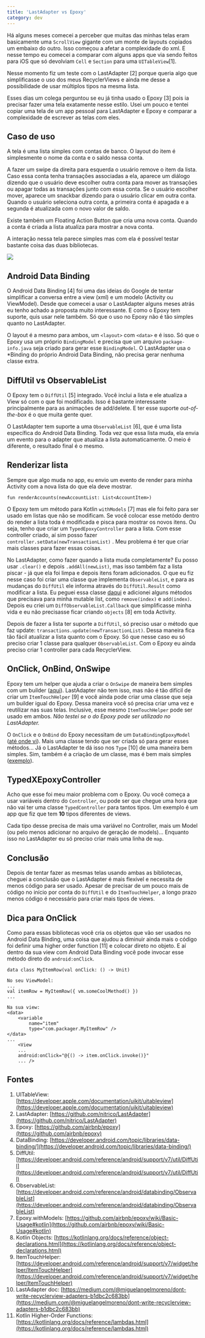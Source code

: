 ```yaml
---
title: 'LastAdapter vs Epoxy'
category: dev
---
```


Há alguns meses comecei a perceber que muitas das minhas telas eram basicamente uma `ScrollView` gigante com um monte de layouts copiados um embaixo do outro. Isso começou a afetar a complexidade do xml. E nesse tempo eu comecei a comparar com alguns apps que via sendo feitos para iOS que só devolviam `Cell` e `Section` para uma `UITableView`[1].

Nesse momento fiz um teste com o LastAdapter [2] porque queria algo que simplificasse o uso dos meus RecyclerViews e ainda me desse a possibilidade de usar múltiplos tipos na mesma lista.

Esses dias um colega perguntou se eu já tinha usado o Epoxy [3] pois ia precisar fazer uma tela exatamente nesse estilo. Usei um pouco e tentei copiar uma tela de um app pessoal para LastAdapter e Epoxy e comparar a complexidade de escrever as telas com eles.

## Caso de uso

A tela é uma lista simples com contas de banco. O layout do item é simplesmente o nome da conta e o saldo nessa conta.

A fazer um swipe da direita para esquerda o usuário remove o item da lista. Caso essa conta tenha transações associadas a ela, aparece um diálogo dizendo que o usuário deve escolher outra conta para mover as transações ou apagar todas as transações junto com essa conta. Se o usuário escolher mover, aparece um snackbar dizendo para o usuário clicar em outra conta. Quando o usuário seleciona outra conta, a primeira conta é apagada e a segunda é atualizada com o novo valor de saldo.

Existe também um Floating Action Button que cria uma nova conta. Quando a conta é criada a lista atualiza para mostrar a nova conta.

A interação nessa tela parece simples mas com ela é possível testar bastante coisa das duas bibliotecas.

![](/images/20180907_124640-99bff0f8-98ab-45e9-9d97-af512d6d0909.gif)

## Android Data Binding

O Android Data Binding [4] foi uma das ideias do Google de tentar simplificar a conversa entre a view (xml) e um modelo (Activity ou ViewModel). Desde que comecei a usar o LastAdapter alguns meses atrás eu tenho achado a proposta muito interessante. E como o Epoxy tem suporte, quis usar nele também. Só que o uso no Epoxy não é tão simples quanto no LastAdapter.

O layout é a mesmo para ambos, um `<layout>` com `<data>` e é isso. Só que o Epoxy usa um próprio `BindingModel` e precisa que um arquivo `package-info.java` seja criado para gerar esse `BindingModel`. O LastAdapter usa o *Binding do próprio Android Data Binding, não precisa gerar nenhuma classe extra.

## DiffUtil vs ObservableList

O Epoxy tem o `DiffUtil` [5] integrado. Você inclui a lista e ele atualiza a View só com o que foi modificado. Isso é bastante interessante principalmente para as animações de add/delete. E ter esse suporte *out-of-the-box* é o que muita gente quer.

O LastAdapter tem suporte a uma `ObservableList` [6], que é uma lista específica do Android Data Binding. Toda vez que essa lista muda, ela envia um evento para o adapter que atualiza a lista automaticamente. O meio é diferente, o resultado final é o mesmo.

## Renderizar lista

Sempre que algo muda no app, eu envio um evento de render para minha Activity com a nova lista do que ela deve mostrar.

    fun renderAccounts(newAccountList: List<AccountItem>)

O Epoxy tem um método para Kotlin `withModels` [7] mas ele foi feito para ser usado em listas que não se modificam. Se você colocar esse metódo dentro do render a lista toda é modificada e pisca para mostrar os novos itens. Ou seja, tenho que criar um `TypedEpoxyController` para a lista. Com esse controller criado, aí sim posso fazer `controller.setData(newTransactionList)` . Meu problema é ter que criar mais classes para fazer essas coisas.

No LastAdapter, como fazer quando a lista muda completamente? Eu posso usar `.clear()` e depois `.addAll(newList)`, mas isso também faz a lista piscar - já que ela foi limpa e depois itens foram adicionados. O que eu fiz nesse caso foi criar uma classe que implementa `ObservableList`, e para as mudanças do `DiffUtil` ele informa através do `DiffUtil.Result` como modificar a lista. Eu peguei essa classe [daqui](https://github.com/evant/binding-collection-adapter/blob/master/bindingcollectionadapter-recyclerview/src/main/java/me/tatarka/bindingcollectionadapter2/collections/DiffObservableList.java) e adicionei alguns métodos que precisava para minha mutable list, como `remove(index)` e `add(index)`. Depois eu criei um `DiffObservableList.Callback` que simplificasse minha vida e eu não precisasse ficar criando `objects` [8] em toda Activity.

Depois de fazer a lista ter suporte a `DiffUtil`, só preciso usar o método que faz update: `transactions.update(newTransactionList)`. Dessa maneira fica tão fácil atualizar a lista quanto com o Epoxy. Só que nesse caso eu só preciso criar 1 classe para qualquer `ObservableList`. Com o Epoxy eu ainda preciso criar 1 controller para cada RecyclerView.

## OnClick, OnBind, OnSwipe

Epoxy tem um helper que ajuda a criar o `OnSwipe` de maneira bem simples com um builder ([aqui](https://github.com/airbnb/epoxy/wiki/Touch-Support#swiping)). LastAdapter não tem isso, mas não é tão difícil de criar um `ItemTouchHelper` [9] e você ainda pode criar uma classe que seja um builder igual do Epoxy. Dessa maneira você só precisa criar uma vez e reutilizar nas suas telas. Inclusive, esse mesmo `ItemTouchHelper` pode ser usado em ambos. *Não testei se o do Epoxy pode ser utilizado no LastAdapter.*

O `OnClick` e o `OnBind` do Epoxy necessitam de um `DataBindingEpoxyModel` ([até onde vi](https://github.com/airbnb/epoxy/wiki/Data-Binding-Support#custom-data-binding-models)). Mais uma classe tendo que ser criada só para gerar esses métodos... Já o LastAdapter te dá isso nos `Type` [10] de uma maneira bem simples. Sim, também é a criação de um classe, mas é bem mais simples ([exemplo](https://gist.github.com/nitrico/88d0e3c78e8a84951e110b3b7d63033c#file-lastadapterwithlisteners-kt)).

## TypedXEpoxyController

Acho que esse foi meu maior problema com o Epoxy. Ou você começa a usar variáveis dentro do `Controller`, ou pode ser que chegue uma hora que não vai ter uma classe `TypedController` para tantos tipos. Um exemplo é um app que fiz que tem **10** tipos diferentes de views.

Cada tipo desse precisa de mais uma variável no Controller, mais um Model (ou pelo menos adicionar no arquivo de geração de models)... Enquanto isso no LastAdapter eu só preciso criar mais uma linha de `map`.

## Conclusão

Depois de tentar fazer as mesmas telas usando ambas as bibliotecas, cheguei a conclusão que o LastAdapter é mais flexível e necessita de menos código para ser usado. Apesar de precisar de um pouco mais de código no início por conta do `DiffUtil` e do `ItemTouchHelper`, a longo prazo menos código é necessário para criar mais tipos de views.

## Dica para OnClick

Como para essas bibliotecas você cria os objetos que vão ser usados no Android Data Binding, uma coisa que ajudou a diminuir ainda mais o código foi definir uma higher order function [11] e colocar direto no objeto. E aí dentro da sua view com Android Data Binding você pode invocar esse método direto do `android:onClick`.

    data class MyItemRow(val onClick: () -> Unit)
    
    No seu ViewModel:
    ...
    val itemRow = MyItemRow({ vm.someCoolMethod() })
    ...
    
    Na sua view:
    <data>
        <variable
            name="item"
            type="com.packager.MyItemRow" />
    </data>
    ...
        <View
        ...
        android:onClick="@{() -> item.onClick.invoke()}"
        ... />

## Fontes

1. UITableView: [https://developer.apple.com/documentation/uikit/uitableview](https://developer.apple.com/documentation/uikit/uitableview)
2. LastAdapter: [https://github.com/nitrico/LastAdapter](https://github.com/nitrico/LastAdapter)
3. Epoxy: [https://github.com/airbnb/epoxy](https://github.com/airbnb/epoxy)
4. DataBinding: [https://developer.android.com/topic/libraries/data-binding/](https://developer.android.com/topic/libraries/data-binding/)
5. DiffUtil: [https://developer.android.com/reference/android/support/v7/util/DiffUtil](https://developer.android.com/reference/android/support/v7/util/DiffUtil)
6. ObservableList: [https://developer.android.com/reference/android/databinding/ObservableList](https://developer.android.com/reference/android/databinding/ObservableList)
7. Epoxy.withModels: [https://github.com/airbnb/epoxy/wiki/Basic-Usage#kotlin](https://github.com/airbnb/epoxy/wiki/Basic-Usage#kotlin)
8. Kotlin Objects: [https://kotlinlang.org/docs/reference/object-declarations.html](https://kotlinlang.org/docs/reference/object-declarations.html)
9. ItemTouchHelper: [https://developer.android.com/reference/android/support/v7/widget/helper/ItemTouchHelper](https://developer.android.com/reference/android/support/v7/widget/helper/ItemTouchHelper)
10. LastAdapter doc: [https://medium.com/@miguelangelmoreno/dont-write-recyclerview-adapters-b1dbc2c683bb](https://medium.com/@miguelangelmoreno/dont-write-recyclerview-adapters-b1dbc2c683bb)
11. Kotlin Higher-Order Functions: [https://kotlinlang.org/docs/reference/lambdas.html](https://kotlinlang.org/docs/reference/lambdas.html)